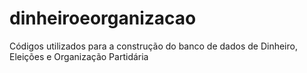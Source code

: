 # dinheiroeorganizacao
Códigos utilizados para a construção do banco de dados de Dinheiro, Eleições e Organização Partidária
